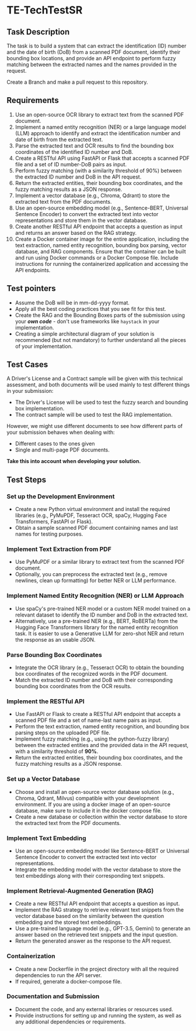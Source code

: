 # TE-TechTestSR
 
## Task Description  
The task is to build a system that can extract the identification (ID) number and the date of birth (DoB) from a scanned PDF document, identify their bounding box locations, and provide an API endpoint to perform fuzzy matching between the extracted names and the names provided in the request.  
  
Create a Branch and make a pull request to this repository.  
## Requirements  
1. Use an open-source OCR library to extract text from the scanned PDF document.  
2. Implement a named entity recognition (NER) or a large language model (LLM) approach to identify and extract the identification number and date of birth from the extracted text.  
3. Parse the extracted text and OCR results to find the bounding box coordinates of the identified ID number and DoB.  
4. Create a RESTful API using FastAPI or Flask that accepts a scanned PDF file and a set of ID number-DoB pairs as input.  
5. Perform fuzzy matching (with a similarity threshold of 90%) between the extracted ID number and DoB in the API request.  
6. Return the extracted entities, their bounding box coordinates, and the fuzzy matching results as a JSON response.  
7. Implement a vector database (e.g., Chroma, Qdrant) to store the extracted text from the PDF documents.  
8. Use an open-source embedding model (e.g., Sentence-BERT, Universal Sentence Encoder) to convert the extracted text into vector representations and store them in the vector database.  
9. Create another RESTful API endpoint that accepts a question as input and returns an answer based on the RAG strategy.  
10. Create a Docker container image for the entire application, including the text extraction, named entity recognition, bounding box parsing, vector database, and RAG components. Ensure that the container can be built and run using Docker commands or a Docker Compose file. Include instructions for running the containerized application and accessing the API endpoints.  
## Test pointers
- Assume the DoB will be in mm-dd-yyyy format.
- Apply all the best coding practices that you see fit for this test. 
- Create the RAG and the Bounding Boxes parts of the submission using your ***own code*** - don't use frameworks like `haystack` in your implementation.
- Creating a simple architectural diagram of your solution is recommended (but not mandatory) to further understand all the pieces of your implementation. 

## Test Cases
A Driver's License and a Contract sample will be given with this technical assessment, and both documents will be used mainly to test different things in your submission:

- The Driver's License will be used to test the fuzzy search and bounding box implementation.
- The contract sample will be used to test the RAG implementation.

However, we might use different documents to see how different parts of your submission behaves when dealing with:
- Different cases to the ones given
- Single and multi-page PDF documents.

**Take this into account when developing your solution.**

## Test Steps 
### Set up the Development Environment  
- Create a new Python virtual environment and install the required libraries (e.g., PyMuPDF, Tesseract OCR, spaCy, Hugging Face Transformers, FastAPI or Flask).  
- Obtain a sample scanned PDF document containing names and last names for testing purposes.  
  
### Implement Text Extraction from PDF  
- Use PyMuPDF or a similar library to extract text from the scanned PDF document.  
- Optionally, you can preprocess the extracted text (e.g., remove newlines, clean up formatting) for better NER or LLM performance.  
### Implement Named Entity Recognition (NER) or LLM Approach  
- Use spaCy's pre-trained NER model or a custom NER model trained on a relevant dataset to identify the ID number and DoB in the extracted text.
- Alternatively, use a pre-trained NER (e.g., BERT, RoBERTa) from the Hugging Face Transformers library for the named entity recognition task. It is easier to use a Generative LLM for zero-shot NER and return the response as an usable JSON.  
  
### Parse Bounding Box Coordinates  
- Integrate the OCR library (e.g., Tesseract OCR) to obtain the bounding box coordinates of the recognized words in the PDF document.  
- Match the extracted ID number and DoB with their corresponding bounding box coordinates from the OCR results.  
  
### Implement the RESTful API  
- Use FastAPI or Flask to create a RESTful API endpoint that accepts a scanned PDF file and a set of name-last name pairs as input.  
- Perform the text extraction, named entity recognition, and bounding box parsing steps on the uploaded PDF file.   
- Implement fuzzy matching (e.g., using the python-fuzzy library) between the extracted entities and the provided data in the API request, with a similarity threshold of **90%**.  
- Return the extracted entities, their bounding box coordinates, and the fuzzy matching results as a JSON response.  
  
### Set up a Vector Database  
- Choose and install an open-source vector database solution (e.g., Chroma, Qdrant, Milvus) compatible with your development environment. If you are using a docker image of an open-source database, make sure to include it in the docker compose file.  
- Create a new database or collection within the vector database to store the extracted text from the PDF documents.  
  
### Implement Text Embedding  
- Use an open-source embedding model like Sentence-BERT or Universal Sentence Encoder to convert the extracted text into vector representations.  
- Integrate the embedding model with the vector database to store the text embeddings along with their corresponding text snippets.  
  
### Implement Retrieval-Augmented Generation (RAG)  
- Create a new RESTful API endpoint that accepts a question as input.  
- Implement the RAG strategy to retrieve relevant text snippets from the vector database based on the similarity between the question embedding and the stored text embeddings.  
- Use a pre-trained language model (e.g., GPT-3.5, Gemini) to generate an answer based on the retrieved text snippets and the input question.  
- Return the generated answer as the response to the API request.  
  
### Containerization  
- Create a new Dockerfile in the project directory with all the required dependencies to run the API server.  
- If required, generate a docker-compose file.   
  
### Documentation and Submission  
- Document the code, and any external libraries or resources used.  
- Provide instructions for setting up and running the system, as well as any additional dependencies or requirements.
